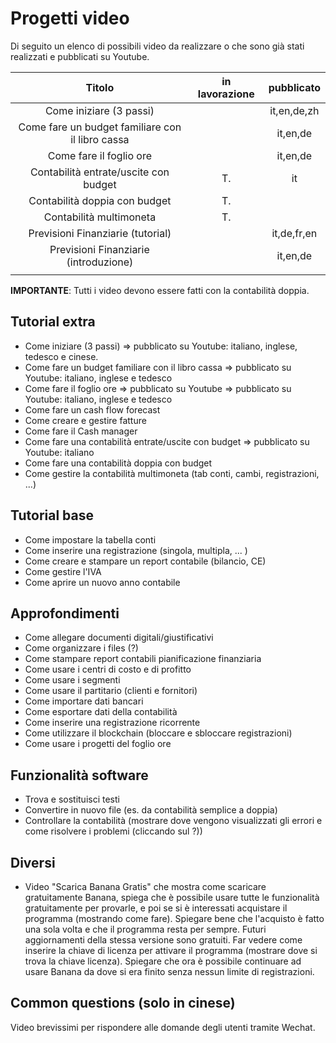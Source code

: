 # Progetti video
Di seguito un elenco di possibili video da realizzare o che sono già stati realizzati e pubblicati su Youtube.


|                      Titolo                      | in lavorazione |   pubblicato   |
|:------------------------------------------------:|:--------------:|:--------------:|
| Come iniziare (3 passi)                          |                | it,en,de,zh    |
| Come fare un budget familiare con il libro cassa |                | it,en,de       |
| Come fare il foglio ore                          |                | it,en,de       |
| Contabilità entrate/uscite con budget            | T.             | it             |
| Contabilità doppia con budget                    | T.             |                |
| Contabilità multimoneta                          | T.             |                |
| Previsioni Finanziarie (tutorial)                |                | it,de,fr,en    |
| Previsioni Finanziarie (introduzione)            |                | it,en,de       |
|                                                  |                |                |



**IMPORTANTE**: Tutti i video devono essere fatti con la contabilità doppia.


## Tutorial extra
* Come iniziare (3 passi) => pubblicato su Youtube: italiano, inglese, tedesco e cinese.
* Come fare un budget familiare con il libro cassa => pubblicato su Youtube: italiano, inglese e tedesco
* Come fare il foglio ore => pubblicato su Youtube => pubblicato su Youtube: italiano, inglese e tedesco
* Come fare un cash flow forecast
* Come creare e gestire fatture
* Come fare il Cash manager
* Come fare una contabilità entrate/uscite con budget => pubblicato su Youtube: italiano
* Come fare una contabilità doppia con budget
* Come gestire la contabilità multimoneta (tab conti, cambi, registrazioni, ...)

## Tutorial base
* Come impostare la tabella conti
* Come inserire una registrazione (singola, multipla, ... )
* Come creare e stampare un report contabile (bilancio, CE) 
* Come gestire l'IVA
* Come aprire un nuovo anno contabile

## Approfondimenti
* Come allegare documenti digitali/giustificativi
* Come organizzare i files (?)
* Come stampare report contabili pianificazione finanziaria
* Come usare i centri di costo e di profitto
* Come usare i segmenti
* Come usare il partitario (clienti e fornitori)
* Come importare dati bancari
* Come esportare dati della contabilità
* Come inserire una registrazione ricorrente
* Come utilizzare il blockchain (bloccare e sbloccare registrazioni)
* Come usare i progetti del foglio ore

## Funzionalità software
* Trova e sostituisci testi
* Convertire in nuovo file (es. da contabilità semplice a doppia)
* Controllare la contabilità (mostrare dove vengono visualizzati gli errori e come risolvere i problemi (cliccando sul ?))


## Diversi
* Video "Scarica Banana Gratis" che mostra come scaricare gratuitamente Banana, spiega che è possibile usare tutte le funzionalità gratuitamente per provarle, e poi se si è interessati acquistare il programma (mostrando come fare). Spiegare bene che l'acquisto è fatto una sola volta e che il programma resta per sempre. Futuri aggiornamenti della stessa versione sono gratuiti. Far vedere come inserire la chiave di licenza per attivare il programma (mostrare dove si trova la chiave licenza). Spiegare che ora è possibile continuare ad usare Banana da dove si era finito senza nessun limite di registrazioni. 

## Common questions (solo in cinese)
Video brevissimi per rispondere alle domande degli utenti tramite Wechat.
